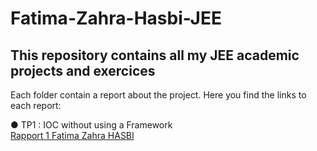 # Fatima-Zahra-Hasbi-JEE
## This repository contains all my JEE academic projects and exercices

Each folder contain a report about the project. Here you find the links to each report: 

 ● TP1 : IOC without using a Framework <br />
 [Rapport 1 Fatima Zahra HASBI](https://github.com/FatimaZahraHASBI/Fatima-Zahra-Hasbi-JEE/blob/94847390d2b0a3aa0f86ae1901166e60fdbc75a0/tp1%20IOC%20Manuel/Rapport%201-%20HASBI.pdf)
